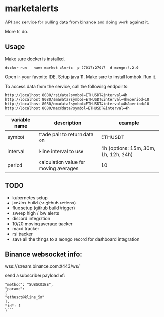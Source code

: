 # marketalerts

API and service for pulling data from binance and doing work against it.

More to do.

## Usage

Make sure docker is installed.
```
docker run --name market-alerts -p 27017:27017 -d mongo:4.2.0
```

Open in your favorite IDE. Setup java 11. Make sure to install lombok. Run it.

 

To access data from the service, call the following endpoints: 

```
http://localhost:8080/rsidata?symbol=ETHUSDT&interval=4h
http://localhost:8080/smadata?symbol=ETHUSDT&interval=4h&period=10
http://localhost:8080/emadata?symbol=ETHUSDT&interval=4h&period=10
http://localhost:8080/macddata?symbol=ETHUSDT&interval=4h
```

| variable name | description | example |
| ----- | ------ | ------ |
| symbol | trade pair to return data on | ETHUSDT |
| interval | kline interval to use | 4h (options: 15m, 30m, 1h, 12h, 24h) |
| period | calculation value for moving averages | 10 |

## TODO

* kubernetes setup
* jenkins build (or github actions) 
* flux setup (github build trigger)
* sweep high / low alerts
* discord integration
* 10/20 moving average tracker
* macd tracker
* rsi tracker
* save all the things to a mongo record for dashboard integration

## Binance websocket info:

wss://stream.binance.com:9443/ws/<streamName>

send a subscriber payload of:

```{
"method": "SUBSCRIBE",
"params":
[
"ethusdt@kline_5m"
],
"id": 1
}```
